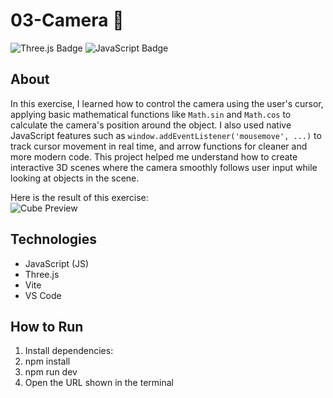 # 03-Camera 📸


![Three.js Badge](https://img.shields.io/badge/Three.js-v0.152-blue)
![JavaScript Badge](https://img.shields.io/badge/JavaScript-ES6-yellow)

## About
In this exercise, I learned how to control the camera using the user's cursor, applying basic mathematical functions like `Math.sin` and `Math.cos` to calculate the camera's position around the object.
I also used native JavaScript features such as `window.addEventListener('mousemove', ...)` to track cursor movement in real time, and arrow functions for cleaner and more modern code.
This project helped me understand how to create interactive 3D scenes where the camera smoothly follows user input while looking at objects in the scene.

Here is the result of this exercise:  
![Cube Preview](Camera.gif)

## Technologies
- JavaScript (JS)  
- Three.js  
- Vite  
- VS Code  

## How to Run
1. Install dependencies:
2. npm install
3. npm run dev
4. Open the URL shown in the terminal


